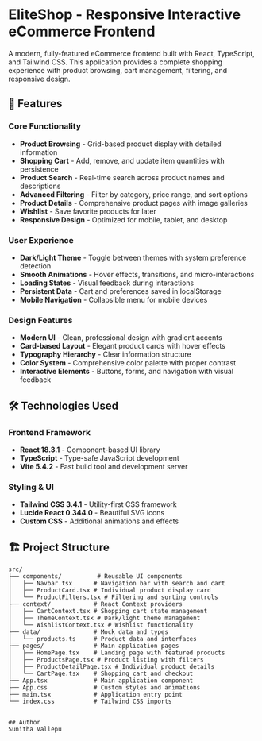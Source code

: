 # EliteShop - Responsive Interactive eCommerce Frontend

A modern, fully-featured eCommerce frontend built with React, TypeScript, and Tailwind CSS. This application provides a complete shopping experience with product browsing, cart management, filtering, and responsive design.

## 🚀 Features

### Core Functionality
- **Product Browsing** - Grid-based product display with detailed information
- **Shopping Cart** - Add, remove, and update item quantities with persistence
- **Product Search** - Real-time search across product names and descriptions
- **Advanced Filtering** - Filter by category, price range, and sort options
- **Product Details** - Comprehensive product pages with image galleries
- **Wishlist** - Save favorite products for later
- **Responsive Design** - Optimized for mobile, tablet, and desktop

### User Experience
- **Dark/Light Theme** - Toggle between themes with system preference detection
- **Smooth Animations** - Hover effects, transitions, and micro-interactions
- **Loading States** - Visual feedback during interactions
- **Persistent Data** - Cart and preferences saved in localStorage
- **Mobile Navigation** - Collapsible menu for mobile devices

### Design Features
- **Modern UI** - Clean, professional design with gradient accents
- **Card-based Layout** - Elegant product cards with hover effects
- **Typography Hierarchy** - Clear information structure
- **Color System** - Comprehensive color palette with proper contrast
- **Interactive Elements** - Buttons, forms, and navigation with visual feedback

## 🛠️ Technologies Used

### Frontend Framework
- **React 18.3.1** - Component-based UI library
- **TypeScript** - Type-safe JavaScript development
- **Vite 5.4.2** - Fast build tool and development server

### Styling & UI
- **Tailwind CSS 3.4.1** - Utility-first CSS framework
- **Lucide React 0.344.0** - Beautiful SVG icons
- **Custom CSS** - Additional animations and effects


## 🏗️ Project Structure

```
src/
├── components/          # Reusable UI components
│   ├── Navbar.tsx      # Navigation bar with search and cart
│   ├── ProductCard.tsx # Individual product display card
│   └── ProductFilters.tsx # Filtering and sorting controls
├── context/            # React Context providers
│   ├── CartContext.tsx # Shopping cart state management
│   ├── ThemeContext.tsx # Dark/light theme management
│   └── WishlistContext.tsx # Wishlist functionality
├── data/               # Mock data and types
│   └── products.ts     # Product data and interfaces
├── pages/              # Main application pages
│   ├── HomePage.tsx    # Landing page with featured products
│   ├── ProductsPage.tsx # Product listing with filters
│   ├── ProductDetailPage.tsx # Individual product details
│   └── CartPage.tsx    # Shopping cart and checkout
├── App.tsx             # Main application component
├── App.css             # Custom styles and animations
├── main.tsx            # Application entry point
└── index.css           # Tailwind CSS imports


## Author
Sunitha Vallepu

